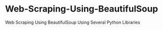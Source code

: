 # Web-Scraping-Using-BeautifulSoup
Web Scraping Using BeautifulSoup Using Several Python Libraries 
